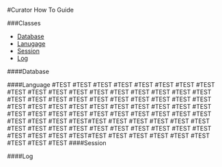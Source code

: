 #Curator How To Guide

###Classes
- [Database](#database)
- [Lanugage](#language)
- [Session](#session)
- [Log](#log)

####Database <a id="database"></a>

####Language <a id="language"></a>
#TEST
#TEST
#TEST
#TEST
#TEST
#TEST
#TEST
#TEST
#TEST
#TEST
#TEST
#TEST
#TEST
#TEST
#TEST
#TEST
#TEST
#TEST
#TEST
#TEST
#TEST
#TEST
#TEST
#TEST
#TEST
#TEST
#TEST
#TEST
#TEST
#TEST
#TEST
#TEST
#TEST
#TEST
#TEST
#TEST
#TEST
#TEST
#TEST
#TEST
#TEST
#TEST
#TEST
#TEST
#TEST
#TEST
#TEST
#TEST
#TEST
#TEST
#TEST
#TEST#TEST
#TEST
#TEST
#TEST
#TEST
#TEST
#TEST
#TEST
#TEST
#TEST
#TEST
#TEST
#TEST
#TEST
#TEST
#TEST
#TEST
#TEST
#TEST
#TEST#TEST
#TEST
#TEST
#TEST
#TEST
#TEST
#TEST
#TEST
#TEST
####Session <a id="session"></a>

####Log <a id="log"></a>